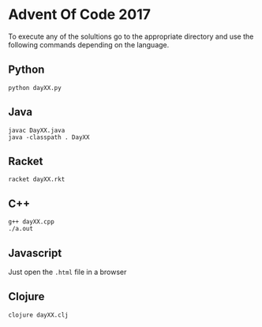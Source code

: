 # Advent Of Code 2017
To execute any of the solultions go to the appropriate directory and
use the following commands depending on the language.

## Python
```shell
python dayXX.py
```

## Java
```shell
javac DayXX.java
java -classpath . DayXX
```

## Racket
```shell
racket dayXX.rkt
```
## C++
```shell
g++ dayXX.cpp
./a.out
```

## Javascript
Just open the `.html` file in a browser

## Clojure
```shell
clojure dayXX.clj
```
